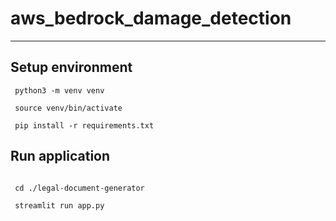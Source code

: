# aws_bedrock_damage_detection


***

## Setup environment

```
 python3 -m venv venv   

 source venv/bin/activate  

 pip install -r requirements.txt  

```

## Run application

```

 cd ./legal-document-generator 

 streamlit run app.py  
 
 ```
